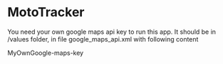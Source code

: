 # MotoTracker


You need your own google maps api key to run this app.
It should be in /values folder, in file google_maps_api.xml
with following content





<resources>
    <string name="google_maps_key" templateMergeStrategy="preserve" translatable="false">MyOwnGoogle-maps-key</string>
</resources>

